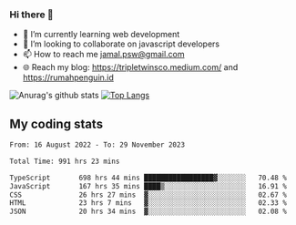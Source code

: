 ### Hi there 👋

<!--
**padepokanpenguin/padepokanpenguin** is a ✨ _special_ ✨ repository because its `README.md` (this file) appears on your GitHub profile.
-->

- 🌱 I’m currently learning  web development
- 👯 I’m looking to collaborate on javascript developers
- 📫 How to reach me jamal.psw@gmail.com
- 🌐 Reach my blog:
   https://tripletwinsco.medium.com/ and
   https://rumahpenguin.id

![Anurag's github stats](https://github-readme-stats.vercel.app/api?username=padepokanpenguin&count_private=true&disable_animations=false&show_icons=true&theme=default)
[![Top Langs](https://github-readme-stats.vercel.app/api/top-langs/?username=padepokanpenguin&theme=default&layout=compact)](https://github.com/padepokanpenguin)

## My coding stats

<!--START_SECTION:waka-->

```txt
From: 16 August 2022 - To: 29 November 2023

Total Time: 991 hrs 23 mins

TypeScript       698 hrs 44 mins █████████████████▓░░░░░░░   70.48 %
JavaScript       167 hrs 35 mins ████▒░░░░░░░░░░░░░░░░░░░░   16.91 %
CSS              26 hrs 27 mins  ▓░░░░░░░░░░░░░░░░░░░░░░░░   02.67 %
HTML             23 hrs 7 mins   ▓░░░░░░░░░░░░░░░░░░░░░░░░   02.33 %
JSON             20 hrs 34 mins  ▓░░░░░░░░░░░░░░░░░░░░░░░░   02.08 %
```

<!--END_SECTION:waka-->



